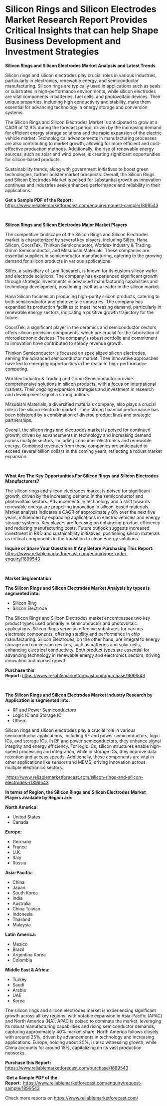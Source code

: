 <p><h1>Silicon Rings and Silicon Electrodes Market Research Report Provides Critical Insights that can help Shape Business Development and Investment Strategies</h1></p><p><strong>Silicon Rings and Silicon Electrodes Market Analysis and Latest Trends</strong></p>
<p><p>Silicon rings and silicon electrodes play crucial roles in various industries, particularly in electronics, renewable energy, and semiconductor manufacturing. Silicon rings are typically used in applications such as seals or substrates in high-performance environments, while silicon electrodes are vital components in batteries, fuel cells, and photovoltaic devices. Their unique properties, including high conductivity and stability, make them essential for advancing technology in energy storage and conversion systems.</p><p>The Silicon Rings and Silicon Electrodes Market is anticipated to grow at a CAGR of 12.9% during the forecast period, driven by the increasing demand for efficient energy storage solutions and the rapid expansion of the electric vehicle market. Technological advancements in manufacturing processes are also contributing to market growth, allowing for more efficient and cost-effective production methods. Additionally, the rise of renewable energy sources, such as solar and wind power, is creating significant opportunities for silicon-based products. </p><p>Sustainability trends, along with government initiatives to boost green technologies, further bolster market prospects. Overall, the Silicon Rings and Silicon Electrodes Market is poised for substantial growth as innovation continues and industries seek enhanced performance and reliability in their applications.</p></p>
<p><strong>Get a Sample PDF of the Report:&nbsp;</strong> <a href="https://www.reliablemarketforecast.com/enquiry/request-sample/1899543?utm_campaign=2470&utm_medium=2&utm_source=Github&utm_content=ia&utm_term=13022025&utm_id=silicon-rings-and-silicon-electrodes">https://www.reliablemarketforecast.com/enquiry/request-sample/1899543</a></p>
<p>&nbsp;</p>
<p><strong>Silicon Rings and Silicon Electrodes Major Market Players</strong></p>
<p><p>The competitive landscape of the Silicon Rings and Silicon Electrodes market is characterized by several key players, including Silfex, Hana Silicon, CoorsTek, Thinkon Semiconductor, Worldex Industry & Trading, Grinm Semiconductor, and Mitsubishi Materials. These companies are essential suppliers in semiconductor manufacturing, catering to the growing demand for silicon products in various applications.</p><p>Silfex, a subsidiary of Lam Research, is known for its custom silicon wafer and electrode solutions. The company has experienced significant growth through strategic investments in advanced manufacturing capabilities and technology development, positioning itself as a leader in the silicon market.</p><p>Hana Silicon focuses on producing high-purity silicon products, catering to both semiconductor and photovoltaic industries. The company has expanded its production facilities to meet increasing demand, particularly in renewable energy sectors, indicating a positive growth trajectory for the future.</p><p>CoorsTek, a significant player in the ceramics and semiconductor sectors, offers silicon precision components, which are crucial for the fabrication of microelectronic devices. The company's robust portfolio and commitment to innovation have contributed to steady revenue growth.</p><p>Thinkon Semiconductor is focused on specialized silicon electrodes, serving the advanced semiconductor market. Their innovative approaches have led to emerging opportunities in the realm of high-performance computing.</p><p>Worldex Industry & Trading and Grinm Semiconductor provide comprehensive solutions in silicon products, with a focus on international markets. Their ongoing expansion strategies and investment in research and development signal a strong outlook.</p><p>Mitsubishi Materials, a diversified materials company, also plays a crucial role in the silicon electrode market. Their strong financial performance has been bolstered by a combination of diverse product lines and strategic partnerships.</p><p>Overall, the silicon rings and electrodes market is poised for continued growth, driven by advancements in technology and increasing demand across multiple sectors, including consumer electronics and renewable energy. Combined revenues from these companies are anticipated to exceed several billion dollars in the coming years, reflecting a robust market expansion.</p></p>
<p>&nbsp;</p>
<p><strong>What Are The Key Opportunities For Silicon Rings and Silicon Electrodes Manufacturers?</strong></p>
<p><p>The silicon rings and silicon electrodes market is poised for significant growth, driven by the increasing demand in the semiconductor and photovoltaic sectors. Advancements in technology and a shift towards renewable energy are propelling innovation in silicon-based materials. Market analysis indicates a CAGR of approximately 8% over the next five years, influenced by expanding applications in electric vehicles and energy storage systems. Key players are focusing on enhancing product efficiency and reducing manufacturing costs. Future outlook suggests increased investment in R&D and sustainability initiatives, positioning silicon materials as critical components in the transition to clean energy solutions.</p></p>
<p><strong>Inquire or Share Your Questions If Any Before Purchasing This Report:</strong> <a href="https://www.reliablemarketforecast.com/enquiry/pre-order-enquiry/1899543?utm_campaign=2470&utm_medium=2&utm_source=Github&utm_content=ia&utm_term=13022025&utm_id=silicon-rings-and-silicon-electrodes">https://www.reliablemarketforecast.com/enquiry/pre-order-enquiry/1899543</a></p>
<p>&nbsp;</p>
<p><strong>Market Segmentation</strong></p>
<p><strong>The Silicon Rings and Silicon Electrodes Market Analysis by types is segmented into:</strong></p>
<p><ul><li>Silicon Ring</li><li>Silicon Electrode</li></ul></p>
<p><p>The Silicon Rings and Silicon Electrodes market encompasses two key product types used primarily in semiconductor and photovoltaic applications. Silicon Rings serve as effective substrates for various electronic components, offering stability and performance in chip manufacturing. Silicon Electrodes, on the other hand, are integral to energy storage and conversion devices, such as batteries and solar cells, enhancing electrical conductivity. Both product types are essential for advancing technology in renewable energy and electronics sectors, driving innovation and market growth.</p></p>
<p><strong>Purchase this Report:&nbsp;</strong><a href="https://www.reliablemarketforecast.com/purchase/1899543?utm_campaign=2470&utm_medium=2&utm_source=Github&utm_content=ia&utm_term=13022025&utm_id=silicon-rings-and-silicon-electrodes">https://www.reliablemarketforecast.com/purchase/1899543</a></p>
<p>&nbsp;</p>
<p><strong>The Silicon Rings and Silicon Electrodes Market Industry Research by Application is segmented into:</strong></p>
<p><ul><li>RF and Power Semiconductors</li><li>Logic IC and Storage IC</li><li>Others</li></ul></p>
<p><p>Silicon rings and silicon electrodes play a crucial role in various semiconductor applications, including RF and power semiconductors, logic ICs, and storage ICs. In RF and power semiconductors, they enhance signal integrity and energy efficiency. For logic ICs, silicon structures enable high-speed processing and integration, while in storage ICs, they improve data retention and access speeds. Additionally, these components are vital in other applications like sensors and MEMS, driving innovation across multiple electronics sectors.</p></p>
<p><a href="https://www.reliablemarketforecast.com/silicon-rings-and-silicon-electrodes-r1899543?utm_campaign=2470&utm_medium=2&utm_source=Github&utm_content=ia&utm_term=13022025&utm_id=silicon-rings-and-silicon-electrodes">&nbsp;https://www.reliablemarketforecast.com/silicon-rings-and-silicon-electrodes-r1899543</a></p>
<p><strong>In terms of Region, the Silicon Rings and Silicon Electrodes Market Players available by Region are:</strong></p>
<p>
    <p> <strong> North America: </strong>
        <ul>
            <li>United States</li>
            <li>Canada</li>
        </ul>
        </p> 
    <p> <strong> Europe: </strong>
        <ul>
            <li>Germany</li>
            <li>France</li>
            <li>U.K.</li>
            <li>Italy</li>
            <li>Russia</li>
        </ul>
        </p> 
    <p> <strong> Asia-Pacific: </strong>
        <ul>
            <li>China</li>
            <li>Japan</li>
            <li>South Korea</li>
            <li>India</li>
            <li>Australia</li>
            <li>China Taiwan</li>
            <li>Indonesia</li>
            <li>Thailand</li>
            <li>Malaysia</li>
        </ul>
        </p> 
    <p> <strong> Latin America: </strong>
        <ul>
            <li>Mexico</li>
            <li>Brazil</li>
            <li>Argentina Korea</li>
            <li>Colombia</li>
        </ul>
        </p> 
    <p> <strong> Middle East & Africa: </strong>
        <ul>
            <li>Turkey</li>
            <li>Saudi</li>
            <li>Arabia</li>
            <li>UAE</li>
            <li>Korea</li>
        </ul>
    </p>
    </p>
<p><p>The silicon rings and silicon electrodes market is experiencing significant growth across all key regions, with notable expansion in Asia-Pacific (APAC) and North America (NA). APAC is poised to dominate the market, leveraging its robust manufacturing capabilities and rising semiconductor demands, capturing approximately 40% market share. North America follows closely with around 25%, driven by advancements in technology and increasing applications. Europe, holding about 20%, is also witnessing growth, while China accounts for around 15%, capitalizing on its vast production networks.</p></p>
<p><strong>Purchase this Report: </strong><a href="https://www.reliablemarketforecast.com/purchase/1899543?utm_campaign=2470&utm_medium=2&utm_source=Github&utm_content=ia&utm_term=13022025&utm_id=silicon-rings-and-silicon-electrodes">https://www.reliablemarketforecast.com/purchase/1899543</a></p>
<p>&nbsp;<strong>Get a Sample PDF of the Report:&nbsp;&nbsp;</strong><a href="https://www.reliablemarketforecast.com/enquiry/request-sample/1899543?utm_campaign=2470&utm_medium=2&utm_source=Github&utm_content=ia&utm_term=13022025&utm_id=silicon-rings-and-silicon-electrodes">https://www.reliablemarketforecast.com/enquiry/request-sample/1899543</a></p>
<p><strong></strong></p>
<p>Check more reports on <a href="https://www.reliablemarketforecast.com/?utm_campaign=2470&utm_medium=2&utm_source=Github&utm_content=ia&utm_term=13022025&utm_id=silicon-rings-and-silicon-electrodes">https://www.reliablemarketforecast.com/</a></p>